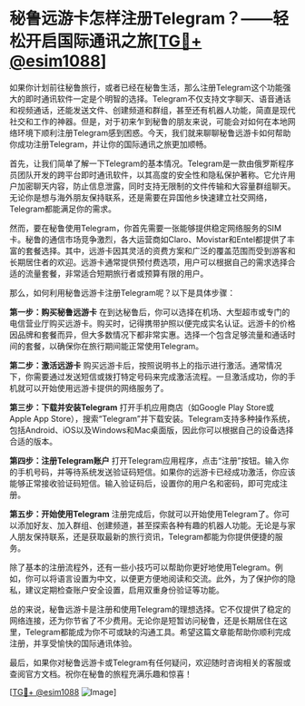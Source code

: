 # 秘鲁远游卡怎样注册Telegram？——轻松开启国际通讯之旅[[TG💪+ @esim1088](https://t.me/s/esim1088)]

如果你计划前往秘鲁旅行，或者已经在秘鲁生活，那么注册Telegram这个功能强大的即时通讯软件一定是个明智的选择。Telegram不仅支持文字聊天、语音通话和视频通话，还能发送文件、创建频道和群组，甚至还有机器人功能，简直是现代社交和工作的神器。但是，对于初来乍到秘鲁的朋友来说，可能会对如何在本地网络环境下顺利注册Telegram感到困惑。今天，我们就来聊聊秘鲁远游卡如何帮助你成功注册Telegram，并让你的国际通讯之旅更加顺畅。

首先，让我们简单了解一下Telegram的基本情况。Telegram是一款由俄罗斯程序员团队开发的跨平台即时通讯软件，以其高度的安全性和隐私保护著称。它允许用户加密聊天内容，防止信息泄露，同时支持无限制的文件传输和大容量群组聊天。无论你是想与海外朋友保持联系，还是需要在异国他乡快速建立社交网络，Telegram都能满足你的需求。

然而，要在秘鲁使用Telegram，你首先需要一张能够提供稳定网络服务的SIM卡。秘鲁的通信市场竞争激烈，各大运营商如Claro、Movistar和Entel都提供了丰富的套餐选择。其中，远游卡因其灵活的资费方案和广泛的覆盖范围而受到游客和长期居住者的欢迎。远游卡通常提供预付费选项，用户可以根据自己的需求选择合适的流量套餐，非常适合短期旅行者或预算有限的用户。

那么，如何利用秘鲁远游卡注册Telegram呢？以下是具体步骤：

**第一步：购买秘鲁远游卡**
在到达秘鲁后，你可以选择在机场、大型超市或专门的电信营业厅购买远游卡。购买时，记得携带护照以便完成实名认证。远游卡的价格因品牌和套餐而异，但大多数情况下都非常实惠。选择一个包含足够流量和通话时间的套餐，以确保你在旅行期间能正常使用Telegram。

**第二步：激活远游卡**
购买远游卡后，按照说明书上的指示进行激活。通常情况下，你需要通过发送短信或拨打特定号码来完成激活流程。一旦激活成功，你的手机就可以开始使用远游卡提供的网络服务了。

**第三步：下载并安装Telegram**
打开手机应用商店（如Google Play Store或Apple App Store），搜索“Telegram”并下载安装。Telegram支持多种操作系统，包括Android、iOS以及Windows和Mac桌面版，因此你可以根据自己的设备选择合适的版本。

**第四步：注册Telegram账户**
打开Telegram应用程序，点击“注册”按钮。输入你的手机号码，并等待系统发送验证码短信。如果你的远游卡已经成功激活，你应该能够正常接收验证码短信。输入验证码后，设置你的用户名和密码，即可完成注册。

**第五步：开始使用Telegram**
注册完成后，你就可以开始使用Telegram了。你可以添加好友、加入群组、创建频道，甚至探索各种有趣的机器人功能。无论是与家人朋友保持联系，还是获取最新的旅行资讯，Telegram都能为你提供便捷的服务。

除了基本的注册流程外，还有一些小技巧可以帮助你更好地使用Telegram。例如，你可以将语言设置为中文，以便更方便地阅读和交流。此外，为了保护你的隐私，建议定期检查账户安全设置，启用双重身份验证等功能。

总的来说，秘鲁远游卡是注册和使用Telegram的理想选择。它不仅提供了稳定的网络连接，还为你节省了不少费用。无论你是短暂访问秘鲁，还是长期居住在这里，Telegram都能成为你不可或缺的沟通工具。希望这篇文章能帮助你顺利完成注册，并享受愉快的国际通讯体验。

最后，如果你对秘鲁远游卡或Telegram有任何疑问，欢迎随时咨询相关的客服或查阅官方文档。祝你在秘鲁的旅程充满乐趣和惊喜！

[[TG💪+ @esim1088](https://t.me/s/esim1088) ![Image](https://i.postimg.cc/4NQfJmqS/Snipaste-2025-05-13-00-14-12.png)]